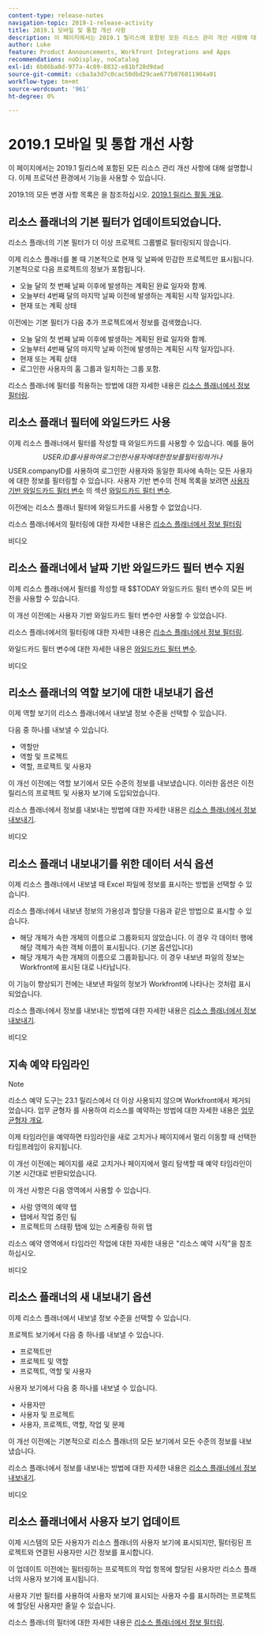 ```yaml
---
content-type: release-notes
navigation-topic: 2019-1-release-activity
title: 2019.1 모바일 및 통합 개선 사항
description: 이 페이지에서는 2019.1 릴리스에 포함된 모든 리소스 관리 개선 사항에 대해 설명합니다. 이제 프로덕션 환경에서 기능을 사용할 수 있습니다.
author: Luke
feature: Product Announcements, Workfront Integrations and Apps
recommendations: noDisplay, noCatalog
exl-id: 6b86ba0d-977a-4c89-8832-e81bf28d9dad
source-git-commit: ccba3a3d7c0cac50dbd29cae677b076811904a91
workflow-type: tm+mt
source-wordcount: '961'
ht-degree: 0%

---
```


# 2019.1 모바일 및 통합 개선 사항

이 페이지에서는 2019.1 릴리스에 포함된 모든 리소스 관리 개선 사항에 대해 설명합니다. 이제 프로덕션 환경에서 기능을 사용할 수 있습니다.

2019.1의 모든 변경 사항 목록은 을 참조하십시오. [2019.1 릴리스 활동 개요](../../../../product-announcements/product-releases/quarterly-release-archive/2019.1-release-activity/2019.1-release-activity-overview.md).

## 리소스 플래너의 기본 필터가 업데이트되었습니다.

리소스 플래너의 기본 필터가 더 이상 프로젝트 그룹별로 필터링되지 않습니다.

이제 리소스 플래너를 볼 때 기본적으로 현재 및 날짜에 민감한 프로젝트만 표시됩니다. 기본적으로 다음 프로젝트의 정보가 포함됩니다.

* 오늘 달의 첫 번째 날짜 이후에 발생하는 계획된 완료 일자와 함께.
* 오늘부터 4번째 달의 마지막 날짜 이전에 발생하는 계획된 시작 일자입니다.
* 현재 또는 계획 상태

이전에는 기본 필터가 다음 추가 프로젝트에서 정보를 검색했습니다.

* 오늘 달의 첫 번째 날짜 이후에 발생하는 계획된 완료 일자와 함께.
* 오늘부터 4번째 달의 마지막 날짜 이전에 발생하는 계획된 시작 일자입니다.
* 현재 또는 계획 상태
* 로그인한 사용자의 홈 그룹과 일치하는 그룹 포함.

리소스 플래너에 필터를 적용하는 방법에 대한 자세한 내용은 [리소스 플래너에서 정보 필터링](../../../../resource-mgmt/resource-planning/filter-resource-planner.md).

## 리소스 플래너 필터에 와일드카드 사용

이제 리소스 플래너에서 필터를 작성할 때 와일드카드를 사용할 수 있습니다. 예를 들어 $$USER.ID를 사용하여 로그인한 사용자에 대한 정보를 필터링하거나 $$USER.companyID를 사용하여 로그인한 사용자와 동일한 회사에 속하는 모든 사용자에 대한 정보를 필터링할 수 있습니다. 사용자 기반 변수의 전체 목록을 보려면 [사용자 기반 와일드카드 필터 변수](../../../../reports-and-dashboards/reports/reporting-elements/understand-wildcard-filter-variables.md#user-based-variables) 의 섹션 [와일드카드 필터 변수](../../../../reports-and-dashboards/reports/reporting-elements/understand-wildcard-filter-variables.md).

이전에는 리소스 플래너 필터에 와일드카드를 사용할 수 없었습니다.

리소스 플래너에서의 필터링에 대한 자세한 내용은 [리소스 플래너에서 정보 필터링](../../../../resource-mgmt/resource-planning/filter-resource-planner.md)

비디오

## 리소스 플래너에서 날짜 기반 와일드카드 필터 변수 지원

이제 리소스 플래너에서 필터를 작성할 때 $$TODAY 와일드카드 필터 변수의 모든 버전을 사용할 수 있습니다.

이 개선 이전에는 사용자 기반 와일드카드 필터 변수만 사용할 수 있었습니다.

리소스 플래너에서의 필터링에 대한 자세한 내용은 [리소스 플래너에서 정보 필터링](../../../../resource-mgmt/resource-planning/filter-resource-planner.md).

와일드카드 필터 변수에 대한 자세한 내용은 [와일드카드 필터 변수](../../../../reports-and-dashboards/reports/reporting-elements/understand-wildcard-filter-variables.md).

비디오

## 리소스 플래너의 역할 보기에 대한 내보내기 옵션

이제 역할 보기의 리소스 플래너에서 내보낼 정보 수준을 선택할 수 있습니다.

다음 중 하나를 내보낼 수 있습니다.

* 역할만
* 역할 및 프로젝트
* 역할, 프로젝트 및 사용자

이 개선 이전에는 역할 보기에서 모든 수준의 정보를 내보냈습니다. 이러한 옵션은 이전 릴리스의 프로젝트 및 사용자 보기에 도입되었습니다.

리소스 플래너에서 정보를 내보내는 방법에 대한 자세한 내용은 [리소스 플래너에서 정보 내보내기](../../../../resource-mgmt/resource-planning/export-resource-planner.md).

비디오

## 리소스 플래너 내보내기를 위한 데이터 서식 옵션

이제 리소스 플래너에서 내보낼 때 Excel 파일에 정보를 표시하는 방법을 선택할 수 있습니다.

리소스 플래너에서 내보낸 정보의 가용성과 할당을 다음과 같은 방법으로 표시할 수 있습니다.

* 해당 개체가 속한 개체의 이름으로 그룹화되지 않았습니다. 이 경우 각 데이터 행에 해당 객체가 속한 객체 이름이 표시됩니다. (기본 옵션입니다)
* 해당 개체가 속한 개체의 이름으로 그룹화됩니다. 이 경우 내보낸 파일의 정보는 Workfront에 표시된 대로 나타납니다.

이 기능이 향상되기 전에는 내보낸 파일의 정보가 Workfront에 나타나는 것처럼 표시되었습니다.

리소스 플래너에서 정보를 내보내는 방법에 대한 자세한 내용은 [리소스 플래너에서 정보 내보내기](../../../../resource-mgmt/resource-planning/export-resource-planner.md).

비디오

## 지속 예약 타임라인

>[!NOTE]
>
>리소스 예약 도구는 23.1 릴리스에서 더 이상 사용되지 않으며 Workfront에서 제거되었습니다. 업무 균형자 를 사용하여 리소스를 예약하는 방법에 대한 자세한 내용은 [업무 균형자 개요](../../../../resource-mgmt/workload-balancer/overview-workload-balancer.md).

이제 타임라인을 예약하면 타임라인을 새로 고치거나 페이지에서 멀리 이동할 때 선택한 타임프레임이 유지됩니다.

이 개선 이전에는 페이지를 새로 고치거나 페이지에서 멀리 탐색할 때 예약 타임라인이 기본 시간대로 반환되었습니다.

이 개선 사항은 다음 영역에서 사용할 수 있습니다.

* 사람 영역의 예약 탭
* 탭에서 작업 중인 팀
* 프로젝트의 스태핑 탭에 있는 스케줄링 하위 탭

리소스 예약 영역에서 타임라인 작업에 대한 자세한 내용은 &quot;리소스 예약 시작&quot;을 참조하십시오.

비디오

## 리소스 플래너의 새 내보내기 옵션

이제 리소스 플래너에서 내보낼 정보 수준을 선택할 수 있습니다.

프로젝트 보기에서 다음 중 하나를 내보낼 수 있습니다.

* 프로젝트만
* 프로젝트 및 역할
* 프로젝트, 역할 및 사용자

사용자 보기에서 다음 중 하나를 내보낼 수 있습니다.

* 사용자만
* 사용자 및 프로젝트
* 사용자, 프로젝트, 역할, 작업 및 문제

이 개선 이전에는 기본적으로 리소스 플래너의 모든 보기에서 모든 수준의 정보를 내보냈습니다.

리소스 플래너에서 정보를 내보내는 방법에 대한 자세한 내용은 [리소스 플래너에서 정보 내보내기](../../../../resource-mgmt/resource-planning/export-resource-planner.md).

비디오

## 리소스 플래너에서 사용자 보기 업데이트

이제 시스템의 모든 사용자가 리소스 플래너의 사용자 보기에 표시되지만, 필터링된 프로젝트와 연결된 사용자만 시간 정보를 표시합니다.

이 업데이트 이전에는 필터링하는 프로젝트의 작업 항목에 할당된 사용자만 리소스 플래너의 사용자 보기에 표시됩니다.

사용자 기반 필터를 사용하여 사용자 보기에 표시되는 사용자 수를 표시하려는 프로젝트에 할당된 사용자만 줄일 수 있습니다.

리소스 플래너의 필터에 대한 자세한 내용은 [리소스 플래너에서 정보 필터링](../../../../resource-mgmt/resource-planning/filter-resource-planner.md).
